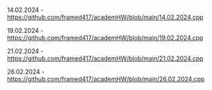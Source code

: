 14.02.2024 - https://github.com/framed417/academHW/blob/main/14.02.2024.cpp

19.02.2024 - https://github.com/framed417/academHW/blob/main/19.02.2024.cpp

21.02.2024 - https://github.com/framed417/academHW/blob/main/21.02.2024.cpp

26.02.2024 - https://github.com/framed417/academHW/blob/main/26.02.2024.cpp
